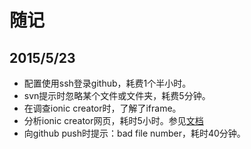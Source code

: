 # 随记

## 2015/5/23

- 配置使用ssh登录github，耗费1个半小时。
- svn提示时忽略某个文件或文件夹，耗费5分钟。
- 在调查ionic creator时，了解了iframe。
- 分析ionic creator网页，耗时5小时。参见[文档](../../../FingerWeb/blob/ionic_creator.md)
- 向github push时提示：bad file number，耗时40分钟。

